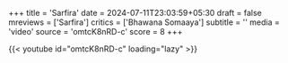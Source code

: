 +++
title = 'Sarfira'
date = 2024-07-11T23:03:59+05:30
draft = false
mreviews = ['Sarfira']
critics = ['Bhawana Somaaya']
subtitle = ''
media = 'video'
source = 'omtcK8nRD-c'
score = 8
+++

{{< youtube id="omtcK8nRD-c" loading="lazy" >}}
